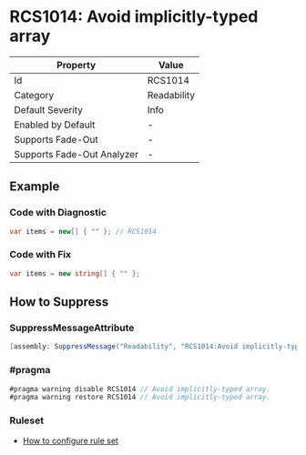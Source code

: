 # RCS1014: Avoid implicitly\-typed array

| Property                    | Value       |
| --------------------------- | ----------- |
| Id                          | RCS1014     |
| Category                    | Readability |
| Default Severity            | Info        |
| Enabled by Default          | \-          |
| Supports Fade\-Out          | \-          |
| Supports Fade\-Out Analyzer | \-          |

## Example

### Code with Diagnostic

```csharp
var items = new[] { "" }; // RCS1014
```

### Code with Fix

```csharp
var items = new string[] { "" };
```

## How to Suppress

### SuppressMessageAttribute

```csharp
[assembly: SuppressMessage("Readability", "RCS1014:Avoid implicitly-typed array.", Justification = "<Pending>")]
```

### \#pragma

```csharp
#pragma warning disable RCS1014 // Avoid implicitly-typed array.
#pragma warning restore RCS1014 // Avoid implicitly-typed array.
```

### Ruleset

* [How to configure rule set](../HowToConfigureAnalyzers.md)
